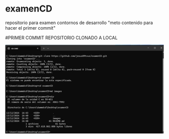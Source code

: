 # examenCD
repositorio para examen contornos de desarrollo
"meto contenido para hacer el primer commit" 


#PRIMER COMMIT REPOSITORIO CLONADO A LOCAL

 ![ primera imagen clonando repositorio](primera.png) 


